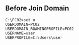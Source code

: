 ## Before Join Domain
```
C:\PC02>set u
USERDOMAIN=PC02
USERDOMAIN_ROAMINGPROFILE=PC02
USERNAME=user
USERPROFILE=C:\Users\user
```
## 
```

```
## 
```

```
